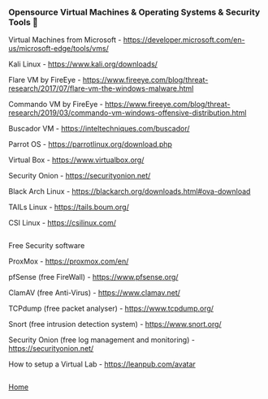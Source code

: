 ### Opensource Virtual Machines & Operating Systems & Security Tools :small_blue_diamond:

Virtual Machines from Microsoft - https://developer.microsoft.com/en-us/microsoft-edge/tools/vms/

Kali Linux - https://www.kali.org/downloads/

Flare VM by FireEye - https://www.fireeye.com/blog/threat-research/2017/07/flare-vm-the-windows-malware.html

Commando VM by FireEye - https://www.fireeye.com/blog/threat-research/2019/03/commando-vm-windows-offensive-distribution.html

Buscador VM - https://inteltechniques.com/buscador/

Parrot OS - https://parrotlinux.org/download.php

Virtual Box - https://www.virtualbox.org/

Security Onion - https://securityonion.net/

Black Arch Linux - https://blackarch.org/downloads.html#ova-download

TAILs Linux - https://tails.boum.org/

CSI Linux - https://csilinux.com/

```

```
Free Security software

ProxMox - https://proxmox.com/en/

pfSense (free FireWall) - https://www.pfsense.org/

ClamAV (free Anti-Virus) - https://www.clamav.net/

TCPdump (free packet analyser) - https://www.tcpdump.org/

Snort (free intrusion detection system) - https://www.snort.org/

Security Onion (free log management and monitoring) - https://securityonion.net/

How to setup a Virtual Lab - https://leanpub.com/avatar

```

```
[Home](https://github.com/WilliamThomas-sec/Opensource-tools/)
